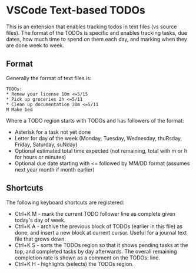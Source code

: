 # VSCode Text-based TODOs

This is an extension that enables tracking todos in text files (vs source files). The
format of the TODOs is specific and enables tracking tasks, due dates, how much time
to spend on them each day, and marking when they are done week to week.

## Format

Generally the format of text files is:

```
TODOs:
* Renew your license 10m <=5/15
* Pick up groceries 2h <=5/11
* Clean up documentation 30m <=5/11
M Make bed
```

Where a TODO region starts with TODOs and has followers of the format:
* Asterisk for a task not yet done
* Letter for day of the week (Monday, Tuesday, Wednesday, thuRsday, Friday, Saturday, suNday)
* Optional estimated total time expected (not remaining, total with m or h for hours or minutes)
* Optional due date starting with <= followed by MM/DD format (assumes next year month if month earlier)

## Shortcuts

The following keyboard shortcuts are registered:
* Ctrl+K M - mark the current TODO follower line as complete given today's day of week.
* Ctrl+K A - archive the previous block of TODOs (earlier in this file) as done,
  and insert a new block at current cursor. Useful for a journal text file that grows down.
* Ctrl+K S - sorts the TODOs region so that it shows pending tasks at the top, and completed
  tasks by day afterwards. The overall remaining completion rate is shown as a comment on the
  TODOs: line.
* Ctrl+K H - highlights (selects) the TODOs region.